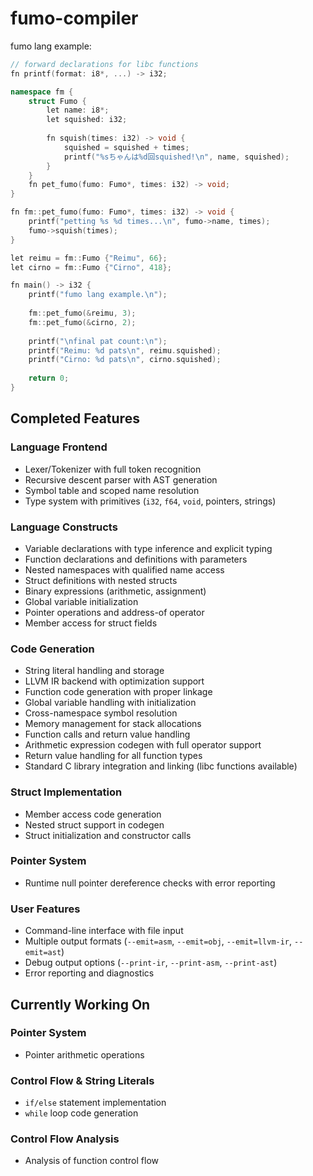 # fumo-compiler
fumo lang example:
```cpp
// forward declarations for libc functions
fn printf(format: i8*, ...) -> i32;

namespace fm {
    struct Fumo {
        let name: i8*;
        let squished: i32;
        
        fn squish(times: i32) -> void {
            squished = squished + times;
            printf("%sちゃんは%d回squished!\n", name, squished);
        }
    }
    fn pet_fumo(fumo: Fumo*, times: i32) -> void;
}

fn fm::pet_fumo(fumo: Fumo*, times: i32) -> void {
    printf("petting %s %d times...\n", fumo->name, times);
    fumo->squish(times);
}

let reimu = fm::Fumo {"Reimu", 66};
let cirno = fm::Fumo {"Cirno", 418};

fn main() -> i32 {
    printf("fumo lang example.\n");
    
    fm::pet_fumo(&reimu, 3);
    fm::pet_fumo(&cirno, 2);
    
    printf("\nfinal pat count:\n");
    printf("Reimu: %d pats\n", reimu.squished);
    printf("Cirno: %d pats\n", cirno.squished);
    
    return 0;
}
```

## Completed Features
### Language Frontend
- Lexer/Tokenizer with full token recognition
- Recursive descent parser with AST generation
- Symbol table and scoped name resolution
- Type system with primitives (`i32`, `f64`, `void`, pointers, strings)
### Language Constructs
- Variable declarations with type inference and explicit typing
- Function declarations and definitions with parameters
- Nested namespaces with qualified name access
- Struct definitions with nested structs
- Binary expressions (arithmetic, assignment)
- Global variable initialization
- Pointer operations and address-of operator
- Member access for struct fields
### Code Generation
- String literal handling and storage
- LLVM IR backend with optimization support
- Function code generation with proper linkage
- Global variable handling with initialization
- Cross-namespace symbol resolution
- Memory management for stack allocations
- Function calls and return value handling
- Arithmetic expression codegen with full operator support
- Return value handling for all function types
- Standard C library integration and linking (libc functions available)
### Struct Implementation
- Member access code generation
- Nested struct support in codegen
- Struct initialization and constructor calls
### Pointer System
- Runtime null pointer dereference checks with error reporting
### User Features
- Command-line interface with file input
- Multiple output formats (`--emit=asm`, `--emit=obj`, `--emit=llvm-ir`, `--emit=ast`)
- Debug output options    (`--print-ir`, `--print-asm`, `--print-ast`)
- Error reporting and diagnostics
## Currently Working On
### Pointer System
- Pointer arithmetic operations
### Control Flow & String Literals
- `if/else` statement implementation
- `while` loop code generation
### Control Flow Analysis
- Analysis of function control flow
